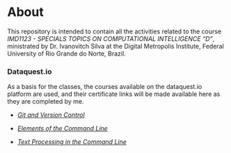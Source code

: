 # About
This repository is intended to contain all the activities related to the course *IMD1123 - SPECIALS TOPICS ON COMPUTATIONAL INTELLIGENCE “D”*, ministrated by Dr. Ivanovitch Silva at the Digital Metropolis Institute, Federal University of Rio Grande do Norte, Brazil.

### Dataquest.io
As a basis for the classes, the courses available on the dataquest.io platform are used, and their certificate links will be made available here as they are completed by me.

- [*Git and Version Control*](https://app.dataquest.io/view_cert/00Q9D2D8DGXCRDID9HRT)

- [*Elements of the Command Line*](https://app.dataquest.io/view_cert/KRNATTPB9C985H2VJUC2)

- [*Text Processing in the Command Line*](https://app.dataquest.io/view_cert/TVH68CWYRWKA5373SC1Z)
